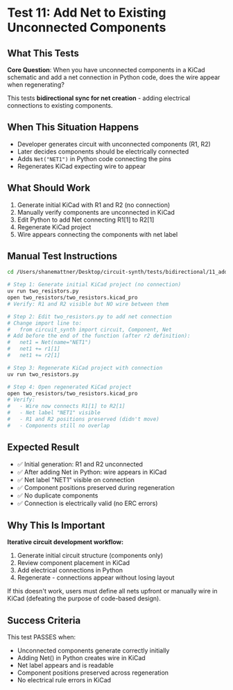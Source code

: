 # Test 11: Add Net to Existing Unconnected Components

## What This Tests

**Core Question**: When you have unconnected components in a KiCad schematic and add a net connection in Python code, does the wire appear when regenerating?

This tests **bidirectional sync for net creation** - adding electrical connections to existing components.

## When This Situation Happens

- Developer generates circuit with unconnected components (R1, R2)
- Later decides components should be electrically connected
- Adds `Net("NET1")` in Python code connecting the pins
- Regenerates KiCad expecting wire to appear

## What Should Work

1. Generate initial KiCad with R1 and R2 (no connection)
2. Manually verify components are unconnected in KiCad
3. Edit Python to add Net connecting R1[1] to R2[1]
4. Regenerate KiCad project
5. Wire appears connecting the components with net label

## Manual Test Instructions

```bash
cd /Users/shanemattner/Desktop/circuit-synth/tests/bidirectional/11_add_net_to_components

# Step 1: Generate initial KiCad project (no connection)
uv run two_resistors.py
open two_resistors/two_resistors.kicad_pro
# Verify: R1 and R2 visible but NO wire between them

# Step 2: Edit two_resistors.py to add net connection
# Change import line to:
#   from circuit_synth import circuit, Component, Net
# Add before the end of the function (after r2 definition):
#   net1 = Net(name="NET1")
#   net1 += r1[1]
#   net1 += r2[1]

# Step 3: Regenerate KiCad project with connection
uv run two_resistors.py

# Step 4: Open regenerated KiCad project
open two_resistors/two_resistors.kicad_pro
# Verify:
#   - Wire now connects R1[1] to R2[1]
#   - Net label "NET1" visible
#   - R1 and R2 positions preserved (didn't move)
#   - Components still no overlap
```

## Expected Result

- ✅ Initial generation: R1 and R2 unconnected
- ✅ After adding Net in Python: wire appears in KiCad
- ✅ Net label "NET1" visible on connection
- ✅ Component positions preserved during regeneration
- ✅ No duplicate components
- ✅ Connection is electrically valid (no ERC errors)

## Why This Is Important

**Iterative circuit development workflow:**
1. Generate initial circuit structure (components only)
2. Review component placement in KiCad
3. Add electrical connections in Python
4. Regenerate - connections appear without losing layout

If this doesn't work, users must define all nets upfront or manually wire in KiCad (defeating the purpose of code-based design).

## Success Criteria

This test PASSES when:
- Unconnected components generate correctly initially
- Adding Net() in Python creates wire in KiCad
- Net label appears and is readable
- Component positions preserved across regeneration
- No electrical rule errors in KiCad

